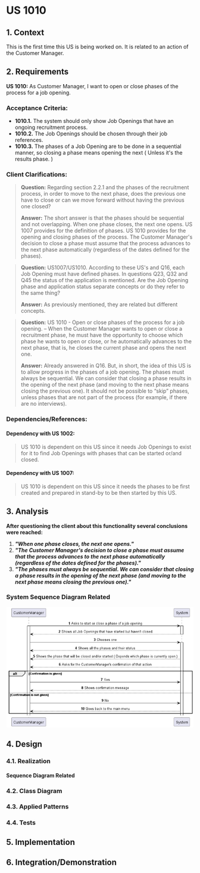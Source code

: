 # US 1010

## 1. Context

This is the first time this US is being worked on. It is related to an action of the Customer Manager.

## 2. Requirements

**US 1010:** As Customer Manager, I want to open or close phases of the process for a job opening.

### Acceptance Criteria:

- **1010.1.** The system should only show Job Openings that have an ongoing recruitment process.
- **1010.2.** The Job Openings should be chosen through their job references.
- **1010.3.** The phases of a Job Opening are to be done in a sequential manner, so closing a phase means opening the next ( Unless it's the results phase. )

### Client Clarifications:

>**Question:** Regarding section 2.2.1 and the phases of the recruitment process, in order to move to the next phase, does the previous one have to close or can we move forward without having the previous one closed?
>
>**Answer:** The short answer is that the phases should be sequential and not overlapping. When one phase closes, the next one opens. US 1007 provides for the definition of phases. US 1010 provides for the opening and closing phases of the process. The Customer Manager's decision to close a phase must assume that the process advances to the next phase automatically (regardless of the dates defined for the phases).

>**Question:** US1007/US1010. According to these US's and Q16, each Job Opening must have defined phases. In questions Q23, Q32 and Q45 the status of the application is mentioned. Are the Job Opening phase and application status separate concepts or do they refer to the same thing?
>
>**Answer:** As previously mentioned, they are related but different concepts.

>**Question:** US 1010 - Open or close phases of the process for a job opening. – When the Customer Manager wants to open or close a recruitment phase, he must have the opportunity to choose which phase he wants to open or close, or he automatically advances to the next phase, that is, he closes the current phase and opens the next one.
>
>**Answer:** Already answered in Q16. But, in short, the idea of this US is to allow progress in the phases of a job opening. The phases must always be sequential. We can consider that closing a phase results in the opening of the next phase (and moving to the next phase means closing the previous one). It should not be possible to “skip” phases, unless phases that are not part of the process (for example, if there are no interviews).

### Dependencies/References:

#### Dependency with US 1002:
> US 1010 is dependent on this US since it needs Job Openings to exist for it to find Job Openings with phases that can be started or/and closed.

#### Dependency with US 1007:
> US 1010 is dependent on this US since it needs the phases to be first created and prepared in stand-by to be then started by this US.

## 3. Analysis

**After questioning the client about this functionality several conclusions were reached:**

1. ***"When one phase closes, the next one opens."***
2. ***"The Customer Manager's decision to close a phase must assume that the process advances to the next phase automatically (regardless of the dates defined for the phases)."***
3. ***"The phases must always be sequential. We can consider that closing a phase results in the opening of the next phase (and moving to the next phase means closing the previous one)."***

### System Sequence Diagram Related

![Helpful-System-Sequence-Diagram.png](SSD%2FHelpful-System-Sequence-Diagram.png)

## 4. Design



### 4.1. Realization



#### Sequence Diagram Related



### 4.2. Class Diagram



### 4.3. Applied Patterns



### 4.4. Tests



## 5. Implementation



## 6. Integration/Demonstration

